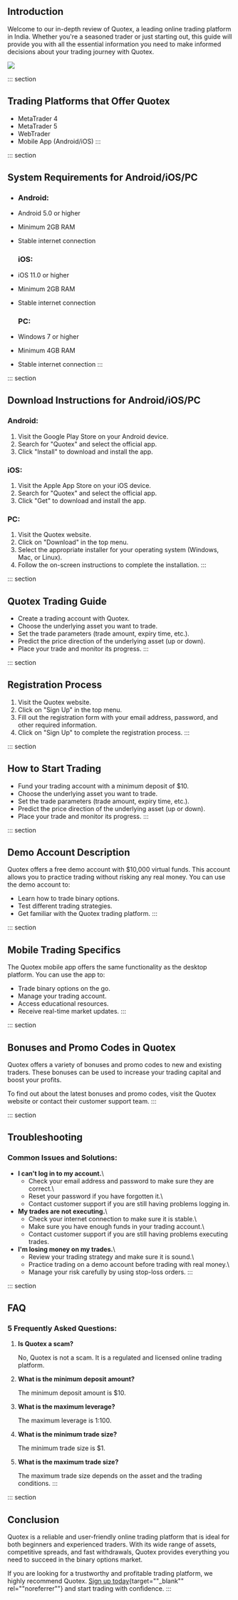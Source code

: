 ## Introduction

Welcome to our in-depth review of Quotex, a leading online trading
platform in India. Whether you\'re a seasoned trader or just starting
out, this guide will provide you with all the essential information you
need to make informed decisions about your trading journey with Quotex.

[![](https://static.quotex.io/files/4_en/300_250.jpg)](https://traff.sbs/brokerqxlid)

::: section
## Trading Platforms that Offer Quotex

-   MetaTrader 4
-   MetaTrader 5
-   WebTrader
-   Mobile App (Android/iOS)
:::

::: section
## System Requirements for Android/iOS/PC

-   ### Android:

-   Android 5.0 or higher

-   Minimum 2GB RAM

-   Stable internet connection

    ### iOS:

-   iOS 11.0 or higher

-   Minimum 2GB RAM

-   Stable internet connection

    ### PC:

-   Windows 7 or higher

-   Minimum 4GB RAM

-   Stable internet connection
:::

::: section
## Download Instructions for Android/iOS/PC

### Android:

1.  Visit the Google Play Store on your Android device.
2.  Search for "Quotex" and select the official app.
3.  Click "Install" to download and install the app.

### iOS:

1.  Visit the Apple App Store on your iOS device.
2.  Search for "Quotex" and select the official app.
3.  Click "Get" to download and install the app.

### PC:

1.  Visit the Quotex website.
2.  Click on "Download" in the top menu.
3.  Select the appropriate installer for your operating system (Windows,
    Mac, or Linux).
4.  Follow the on-screen instructions to complete the installation.
:::

::: section
## Quotex Trading Guide

-   Create a trading account with Quotex.
-   Choose the underlying asset you want to trade.
-   Set the trade parameters (trade amount, expiry time, etc.).
-   Predict the price direction of the underlying asset (up or down).
-   Place your trade and monitor its progress.
:::

::: section
## Registration Process

1.  Visit the Quotex website.
2.  Click on "Sign Up" in the top menu.
3.  Fill out the registration form with your email address, password,
    and other required information.
4.  Click on "Sign Up" to complete the registration process.
:::

::: section
## How to Start Trading

-   Fund your trading account with a minimum deposit of \$10.
-   Choose the underlying asset you want to trade.
-   Set the trade parameters (trade amount, expiry time, etc.).
-   Predict the price direction of the underlying asset (up or down).
-   Place your trade and monitor its progress.
:::

::: section
## Demo Account Description

Quotex offers a free demo account with \$10,000 virtual funds. This
account allows you to practice trading without risking any real money.
You can use the demo account to:

-   Learn how to trade binary options.
-   Test different trading strategies.
-   Get familiar with the Quotex trading platform.
:::

::: section
## Mobile Trading Specifics

The Quotex mobile app offers the same functionality as the desktop
platform. You can use the app to:

-   Trade binary options on the go.
-   Manage your trading account.
-   Access educational resources.
-   Receive real-time market updates.
:::

::: section
## Bonuses and Promo Codes in Quotex

Quotex offers a variety of bonuses and promo codes to new and existing
traders. These bonuses can be used to increase your trading capital and
boost your profits.

To find out about the latest bonuses and promo codes, visit the Quotex
website or contact their customer support team.
:::

::: section
## Troubleshooting

### Common Issues and Solutions:

-   **I can\'t log in to my account.**\
    - Check your email address and password to make sure they are
    correct.\
    - Reset your password if you have forgotten it.\
    - Contact customer support if you are still having problems logging
    in.
-   **My trades are not executing.**\
    - Check your internet connection to make sure it is stable.\
    - Make sure you have enough funds in your trading account.\
    - Contact customer support if you are still having problems
    executing trades.
-   **I\'m losing money on my trades.**\
    - Review your trading strategy and make sure it is sound.\
    - Practice trading on a demo account before trading with real
    money.\
    - Manage your risk carefully by using stop-loss orders.
:::

::: section
## FAQ

### 5 Frequently Asked Questions:

1.  **Is Quotex a scam?**

    No, Quotex is not a scam. It is a regulated and licensed online
    trading platform.

2.  **What is the minimum deposit amount?**

    The minimum deposit amount is \$10.

3.  **What is the maximum leverage?**

    The maximum leverage is 1:100.

4.  **What is the minimum trade size?**

    The minimum trade size is \$1.

5.  **What is the maximum trade size?**

    The maximum trade size depends on the asset and the trading
    conditions.
:::

::: section
## Conclusion

Quotex is a reliable and user-friendly online trading platform that is
ideal for both beginners and experienced traders. With its wide range of
assets, competitive spreads, and fast withdrawals, Quotex provides
everything you need to succeed in the binary options market.

If you are looking for a trustworthy and profitable trading platform, we
highly recommend Quotex. [Sign up
today](\%22https://traff.sbs/brokerqxlid\%22){target=""_blank""
rel=""noreferrer""} and start trading with confidence.
:::

